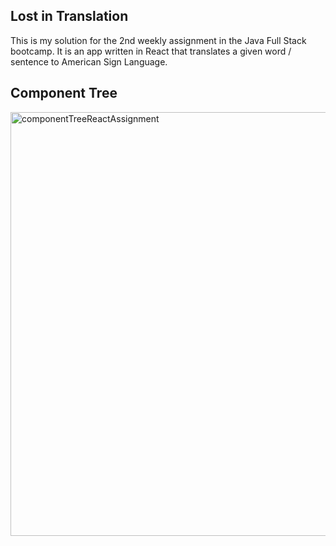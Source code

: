 ## Lost in Translation

This is my solution for the 2nd weekly assignment in the Java Full Stack bootcamp. It is an app written in React that translates a given word / sentence to American Sign Language.


## Component Tree
<img width="678" alt="componentTreeReactAssignment" src="https://user-images.githubusercontent.com/89412182/215167713-1b23fccb-e666-405d-8cfd-f8aae930ea53.png">
